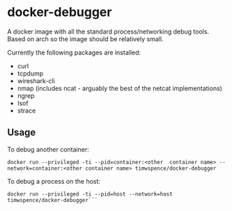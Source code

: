 # docker-debugger
A docker image with all the standard process/networking debug tools.
Based on arch so the image should be relatively small.

Currently the following packages are installed:
- curl
- tcpdump
- wireshark-cli
- nmap (includes ncat - arguably the best of the netcat implementations)
- ngrep
- lsof
- strace

## Usage
To debug another container:
```
docker run --privileged -ti --pid=container:<other  container name> --network=container:<other container name> timwspence/docker-debugger
```

To debug a process on the host:
```
docker run --privileged -ti --pid=host --network=host timwspence/docker-debugger```
